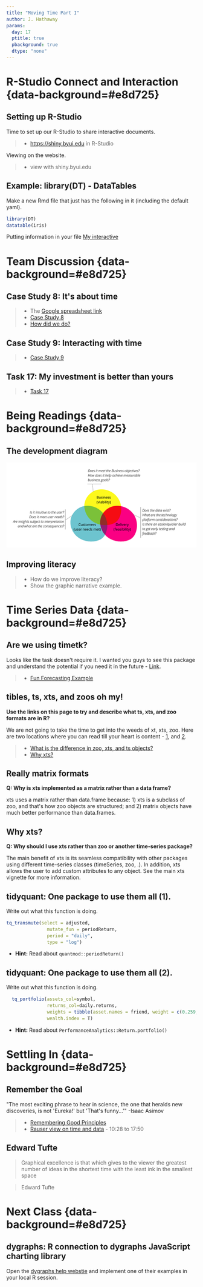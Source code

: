 ```yaml
---
title: "Moving Time Part I" 
author: J. Hathaway
params:
  day: 17
  ptitle: true
  pbackground: true
  dtype: "none"
---
```




# R-Studio Connect and Interaction {data-background=#e8d725}

## Setting up R-Studio

Time to set up our R-Studio to share interactive documents.

>- https://shiny.byui.edu in R-Studio

Viewing on the website.

>- view with shiny.byui.edu


## Example: library(DT) - DataTables

Make a new Rmd file that just has the following in it (including the default yaml). 




```r
library(DT)
datatable(iris)
```

Putting information in your file [My interactive](https://shiny.byui.edu/connect/#/apps/3/access)









# Team Discussion {data-background=#e8d725}



## Case Study 8: It's about time

> - The [Google spreadsheet link](https://docs.google.com/spreadsheets/d/1MQtkBWuxla9wITp0BzUTCjbmlvi9j9EiDLIXw7K3UBE/edit?usp=sharing)
> - [Case Study 8](https://byuistats.github.io/M335/weekly_projects/cs08_details.html)
> - [How did we do?](https://github.com/BYUI335/hathaway)




## Case Study 9: Interacting with time
> - [Case Study 9](https://byuistats.github.io/M335/weekly_projects/cs09_details.html)




## Task 17: My investment is better than yours
> - [Task 17](https://byuistats.github.io/M335/class_tasks/task17_details.html)









# Being Readings {data-background=#e8d725}

## The development diagram

![](../images/visualization_diagram.png)

## Improving literacy

> - How do we improve literacy?
> - Show the graphic narrative example.

# Time Series Data {data-background=#e8d725}

## Are we using timetk?

Looks like the task doesn't require it.  I wanted you guys to see this package and understand the potential if you need it in the future - [Link](https://business-science.github.io/timetk/).

> * [Fun Forecasting Example](https://business-science.github.io/timetk/articles/TK03_Forecasting_Using_Time_Series_Signature.html)

## tibles, ts, xts, and zoos oh my!

**Use the links on this page to try and describe what ts, xts, and zoo formats are in R?**

We are not going to take the time to get into the weeds of xt, xts, zoo.  Here are two locations where you can read till your heart is content - [1](https://faculty.washington.edu/ezivot/econ424/Working%20with%20Time%20Series%20Data%20in%20R.pdf), and [2](https://www.datacamp.com/courses/manipulating-time-series-data-in-r-with-xts-zoo).


> - [What is the difference in zoo, xts, and ts objects?](https://stackoverflow.com/questions/33714660/what-is-the-difference-the-zoo-object-and-ts-object-in-r)
> - [Why xts?](http://joshuaulrich.github.io/xts/xts_faq.html)


## Really matrix formats

**Q: Why is xts implemented as a matrix rather than a data frame?**

xts uses a matrix rather than data.frame because: 1) xts is a subclass of zoo, and that's how zoo objects are structured; and 2) matrix objects have much better performance than data.frames.

## Why xts?

**Q: Why should I use xts rather than zoo or another time-series package?**

The main benefit of xts is its seamless compatibility with other packages using different time-series classes (timeSeries, zoo, .). In addition, xts allows the user to add custom attributes to any object. See the main xts vignette for more information.


## tidyquant: One package to use them all (1).

Write out what this function is doing.


```r
tq_transmute(select = adjusted,
               mutate_fun = periodReturn, 
               period = "daily",
               type = "log")
```

- **Hint:** Read about `quantmod::periodReturn()`

## tidyquant: One package to use them all (2).

Write out what this function is doing.


```r
  tq_portfolio(assets_col=symbol,
               returns_col=daily.returns, 
               weights = tibble(asset.names = friend, weight = c(0.259,.534,.207)),
               wealth.index = T)
```

- **Hint:** Read about `PerformanceAnalytics::Return.portfolio()`

# Settling In {data-background=#e8d725}

## Remember the Goal

"The most exciting phrase to hear in science, the one that heralds new discoveries, is not 'Eureka!' but 'That's funny...'" -Isaac Asimov

> - [Remembering Good Principles](https://youtu.be/fSgEeI2Xpdc)
> - [Rauser view on time and data](https://www.youtube.com/embed/coNDCIMH8bk?start=628) - 10:28 to 17:50

## Edward Tufte

> Graphical excellence is that which gives to the viewer the greatest number of ideas in the shortest time with the least ink in the smallest space

> Edward Tufte

# Next Class {data-background=#e8d725}

## dygraphs: R connection to dygraphs JavaScript charting library

Open the [dygraphs help webstie](http://rstudio.github.io/dygraphs/index.html) and implement one of their examples in your local R session.
